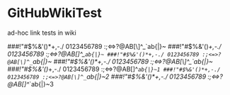 # GitHubWikiTest
ad-hoc link tests in wiki 

###!"#$%&'()*+,-./ 0123456789 :;<=>?@AB[\]^_`ab{|}~
###!"#$%&'()*+,-./ 0123456789 :;<=>?@AB[\]^_`ab{|}~
###!"#$%&'()*+,-./ 0123456789 :;<=>?@AB[\]^_`ab{|}~
###!"#$%&'()*+,-./ 0123456789 :;<=>?@AB[\]^_`ab{|}~
###!"#$%&'()*+,-./ 0123456789 :;<=>?@AB[\]^_`ab{|}~1
###!"#$%&'()*+,-./ 0123456789 :;<=>?@AB[\]^_`ab{|}~2
###!"#$%&'()*+,-./ 0123456789 :;<=>?@AB[\]^_`ab{|}~3
